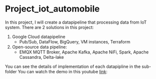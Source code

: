 # Project_iot_automobile
In this project, I will create a datapipeline that processing data from IoT system.
There are 2 solutions in this project: 

 1. Google Cloud datapipeline
	* Pub/Sub, DataFlow, BigQuery, VM instances, Terraform
 2. Open-source data pipeline: 
	 * EMQX MQTT Broker, Apache Kafka, Apache NiFi, Spark, Apache Cassandra, Delta-lake

You can see the details of implementation of each datapipline in the sub-folder
You can watch the demo in this youtube [link](https://youtu.be/sFgFQwlCxmk?t=707): 
